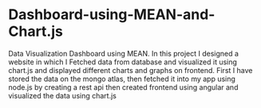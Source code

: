 # Dashboard-using-MEAN-and-Chart.js
Data Visualization Dashboard using MEAN. In this project I designed a website in which I Fetched data from database and visualized it using chart.js and displayed different charts and graphs on frontend. First I have stored the data on the mongo atlas, then fetched it into my app using node.js by creating a rest api then created frontend using angular and visualized the data using chart.js
